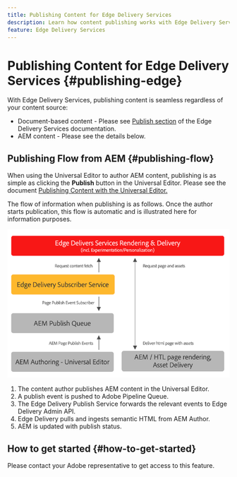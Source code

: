 ```yaml
---
title: Publishing Content for Edge Delivery Services
description: Learn how content publishing works with Edge Delivery Services and how to publish AEM content with Edge Delivery Services.
feature: Edge Delivery Services
---
```


# Publishing Content for Edge Delivery Services {#publishing-edge}

With Edge Delivery Services, publishing content is seamless regardless of your content source:

* Document-based content - Please see [Publish section](https://www.aem.live/docs/#publish) of the Edge Delivery Services documentation.
* AEM content - Please see the details below.

## Publishing Flow from AEM {#publishing-flow}

When using the Universal Editor to author AEM content, publishing is as simple as clicking the **Publish** button in the Universal Editor. Please see the document [Publishing Content with the Universal Editor.](/help/implementing/universal-editor/publishing.md)

The flow of information when publishing is as follows. Once the author starts publication, this flow is automatic and is illustrated here for information purposes.

![The flow of information when publishing from AEM to Edge Delivery Services](assets/publishing-flow.png)

1. The content author publishes AEM content in the Universal Editor.
1. A publish event is pushed to Adobe Pipeline Queue.
1. The Edge Delivery Publish Service forwards the relevant events to Edge Delivery Admin API.
1. Edge Delivery pulls and ingests semantic HTML from AEM Author.
1. AEM is updated with publish status.

## How to get started {#how-to-get-started}

Please contact your Adobe representative to get access to this feature.
